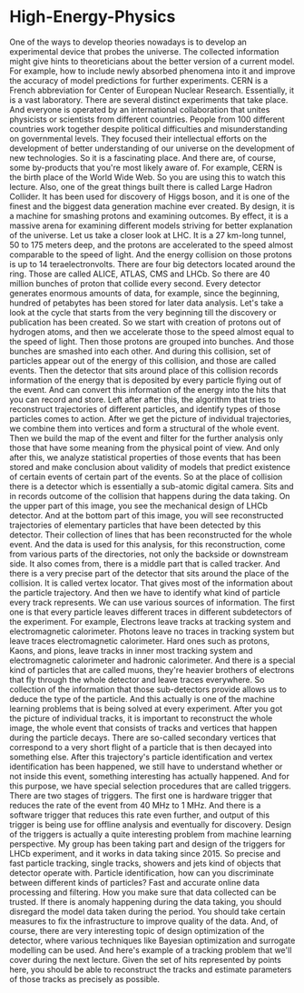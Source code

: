 # High-Energy-Physics
One of the ways to develop theories nowadays is to develop an experimental device that probes the universe. The collected information might give hints to theoreticians about the better version of a current model. For example, how to include newly absorbed phenomena into it and improve the accuracy of model predictions for further experiments. CERN is a French abbreviation for Center of European Nuclear Research. Essentially, it is a vast laboratory. There are several distinct experiments that take place. And everyone is operated by an international collaboration that unites physicists or scientists from different countries. People from 100 different countries work together despite political difficulties and misunderstanding on governmental levels.
They focused their intellectual efforts on the development of better understanding of our universe on the development of new technologies. So it is a fascinating place. And there are, of course, some by-products that you're most likely aware of. For example, CERN is the birth place of the World Wide Web. So you are using this to watch this lecture. Also, one of the great things built there is called Large Hadron Collider. It has been used for discovery of Higgs boson, and it is one of the finest and the biggest data generation machine ever created.
By design, it is a machine for smashing protons and examining outcomes. By effect, it is a massive arena for examining different models striving for better explanation of the universe. Let us take a closer look at LHC. It is a 27 km-long tunnel, 50 to 175 meters deep, and the protons are accelerated to the speed almost comparable to the speed of light. And the energy collision on those protons is up to 14 teraelectronvolts. There are four big detectors located around the ring. Those are called ALICE, ATLAS, CMS and LHCb. So there are 40 million bunches of proton that collide every second. Every detector generates enormous amounts of data, for example, since the beginning, hundred of petabytes has been stored for later data analysis. Let's take a look at the cycle that starts from the very beginning till the discovery or publication has been created. So we start with creation of protons out of hydrogen atoms, and then we accelerate those to the speed almost equal to the speed of light. Then those protons are grouped into bunches. And those bunches are smashed into each other. And during this collision, set of particles appear out of the energy of this collision, and those are called events.
Then the detector that sits around place of this collision records information of the energy that is deposited by every particle flying out of the event. And can convert this information of the energy into the hits that you can record and store.
Left after after this, the algorithm that tries to reconstruct trajectories of different particles, and identify types of those particles comes to action.
After we get the picture of individual trajectories, we combine them into vertices and form a structural of the whole event. Then we build the map of the event and filter for the further analysis only those that have some meaning from the physical point of view.
And only after this, we analyze statistical properties of those events that has been stored and make conclusion about validity of models that predict existence of certain events of certain part of the events.
So at the place of collision there is a detector which is essentially a sub-atomic digital camera. Sits and in records outcome of the collision that happens during the data taking. On the upper part of this image, you see the mechanical design of LHCb detector. And at the bottom part of this image, you will see reconstructed trajectories of elementary particles that have been detected by this detector.
Their collection of lines that has been reconstructed for the whole event. And the data is used for this analysis, for this reconstruction, come from various parts of the directories, not only the backside or downstream side. It also comes from, there is a middle part that is called tracker. And there is a very precise part of the detector that sits around the place of the collision. It is called vertex locator. That gives most of the information about the particle trajectory. And then we have to identify what kind of particle every track represents.
We can use various sources of information. The first one is that every particle leaves different traces in different subdetectors of the experiment. For example, Electrons leave tracks at tracking system and electromagnetic calorimeter. Photons leave no traces in tracking system but leave traces electromagnetic calorimeter. Hard ones such as protons, Kaons, and pions, leave tracks in inner most tracking system and electromagnetic calorimeter and hadronic calorimeter. And there is a special kind of particles that are called muons, they're heavier brothers of electrons that fly through the whole detector and leave traces everywhere.
So collection of the information that those sub-detectors provide allows us to deduce the type of the particle. And this actually is one of the machine learning problems that is being solved at every experiment. After you got the picture of individual tracks, it is important to reconstruct the whole image, the whole event that consists of tracks and vertices that happen during the particle decays. There are so-called secondary vertices that correspond to a very short flight of a particle that is then decayed into something else. After this trajectory's particle identification and vertex identification has been happened, we still have to understand whether or not inside this event, something interesting has actually happened. And for this purpose, we have special selection procedures that are called triggers. There are two stages of triggers. The first one is hardware trigger that reduces the rate of the event from 40 MHz to 1 MHz. And there is a software trigger that reduces this rate even further, and output of this trigger is being use for offline analysis and eventually for discovery.
Design of the triggers is actually a quite interesting problem from machine learning perspective. My group has been taking part and design of the triggers for LHCb experiment, and it works in data taking since 2015. 
So precise and fast particle tracking, single tracks, showers and jets kind of objects that detector operate with. Particle identification, how can you discriminate between different kinds of particles? Fast and accurate online data processing and filtering. How you make sure that data collected can be trusted. If there is anomaly happening during the data taking, you should disregard the model data taken during the period.
You should take certain measures to fix the infrastructure to improve quality of the data. And, of course, there are very interesting topic of design optimization of the detector, where various techniques like Bayesian optimization and surrogate modelling can be used. And here's example of a tracking problem that we'll cover during the next lecture. Given the set of hits represented by points here, you should be able to reconstruct the tracks and estimate parameters of those tracks as precisely as possible.
